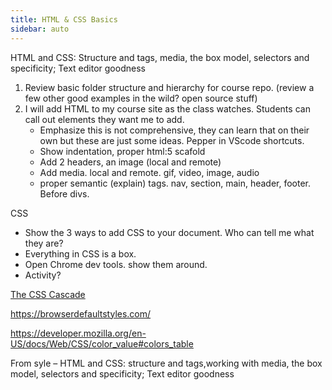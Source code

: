 ```yaml
---
title: HTML & CSS Basics
sidebar: auto
---
```


HTML and CSS: Structure and tags, media, the box model, selectors and specificity; Text editor goodness

1. Review basic folder structure and hierarchy for course repo. (review a few other good examples in the wild? open source stuff)
2. I will add HTML to my course site as the class watches. Students can call out elements they want me to add.
   - Emphasize this is not comprehensive, they can learn that on their own but these are just some ideas. Pepper in VScode shortcuts.
   - Show indentation, proper html:5 scafold
   - Add 2 headers, an image (local and remote)
   - Add media. local and remote. gif, video, image, audio
   - proper semantic (explain) tags. nav, section, main, header, footer. Before divs.

CSS

- Show the 3 ways to add CSS to your document. Who can tell me what they are?
- Everything in CSS is a box.
- Open Chrome dev tools. show them around.
- Activity?

[The CSS Cascade](https://wattenberger.com/blog/css-cascade)

https://browserdefaultstyles.com/

https://developer.mozilla.org/en-US/docs/Web/CSS/color_value#colors_table

From syle – HTML and CSS: structure and tags,working with media, the box model, selectors and specificity; Text editor goodness
